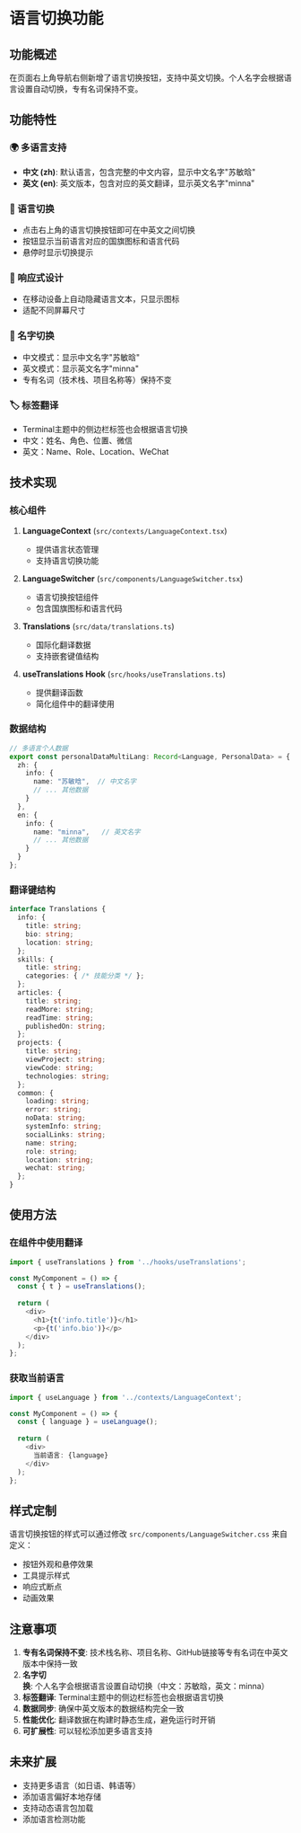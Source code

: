 # 语言切换功能

## 功能概述

在页面右上角导航右侧新增了语言切换按钮，支持中英文切换。个人名字会根据语言设置自动切换，专有名词保持不变。

## 功能特性

### 🌍 多语言支持
- **中文 (zh)**: 默认语言，包含完整的中文内容，显示中文名字"苏敏晗"
- **英文 (en)**: 英文版本，包含对应的英文翻译，显示英文名字"minna"

### 🔄 语言切换
- 点击右上角的语言切换按钮即可在中英文之间切换
- 按钮显示当前语言对应的国旗图标和语言代码
- 悬停时显示切换提示

### 📱 响应式设计
- 在移动设备上自动隐藏语言文本，只显示图标
- 适配不同屏幕尺寸

### 👤 名字切换
- 中文模式：显示中文名字"苏敏晗"
- 英文模式：显示英文名字"minna"
- 专有名词（技术栈、项目名称等）保持不变

### 🏷️ 标签翻译
- Terminal主题中的侧边栏标签也会根据语言切换
- 中文：姓名、角色、位置、微信
- 英文：Name、Role、Location、WeChat

## 技术实现

### 核心组件

1. **LanguageContext** (`src/contexts/LanguageContext.tsx`)
   - 提供语言状态管理
   - 支持语言切换功能

2. **LanguageSwitcher** (`src/components/LanguageSwitcher.tsx`)
   - 语言切换按钮组件
   - 包含国旗图标和语言代码

3. **Translations** (`src/data/translations.ts`)
   - 国际化翻译数据
   - 支持嵌套键值结构

4. **useTranslations Hook** (`src/hooks/useTranslations.ts`)
   - 提供翻译函数
   - 简化组件中的翻译使用

### 数据结构

```typescript
// 多语言个人数据
export const personalDataMultiLang: Record<Language, PersonalData> = {
  zh: { 
    info: {
      name: "苏敏晗",  // 中文名字
      // ... 其他数据
    }
  },
  en: { 
    info: {
      name: "minna",   // 英文名字
      // ... 其他数据
    }
  }
};
```

### 翻译键结构

```typescript
interface Translations {
  info: {
    title: string;
    bio: string;
    location: string;
  };
  skills: {
    title: string;
    categories: { /* 技能分类 */ };
  };
  articles: {
    title: string;
    readMore: string;
    readTime: string;
    publishedOn: string;
  };
  projects: {
    title: string;
    viewProject: string;
    viewCode: string;
    technologies: string;
  };
  common: {
    loading: string;
    error: string;
    noData: string;
    systemInfo: string;
    socialLinks: string;
    name: string;
    role: string;
    location: string;
    wechat: string;
  };
}
```

## 使用方法

### 在组件中使用翻译

```typescript
import { useTranslations } from '../hooks/useTranslations';

const MyComponent = () => {
  const { t } = useTranslations();
  
  return (
    <div>
      <h1>{t('info.title')}</h1>
      <p>{t('info.bio')}</p>
    </div>
  );
};
```

### 获取当前语言

```typescript
import { useLanguage } from '../contexts/LanguageContext';

const MyComponent = () => {
  const { language } = useLanguage();
  
  return (
    <div>
      当前语言: {language}
    </div>
  );
};
```

## 样式定制

语言切换按钮的样式可以通过修改 `src/components/LanguageSwitcher.css` 来自定义：

- 按钮外观和悬停效果
- 工具提示样式
- 响应式断点
- 动画效果

## 注意事项

1. **专有名词保持不变**: 技术栈名称、项目名称、GitHub链接等专有名词在中英文版本中保持一致
2. **名字切换**: 个人名字会根据语言设置自动切换（中文：苏敏晗，英文：minna）
3. **标签翻译**: Terminal主题中的侧边栏标签也会根据语言切换
4. **数据同步**: 确保中英文版本的数据结构完全一致
5. **性能优化**: 翻译数据在构建时静态生成，避免运行时开销
6. **可扩展性**: 可以轻松添加更多语言支持

## 未来扩展

- 支持更多语言（如日语、韩语等）
- 添加语言偏好本地存储
- 支持动态语言包加载
- 添加语言检测功能

